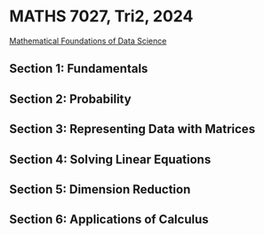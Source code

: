 # MATHS 7027, Tri2, 2024
[Mathematical Foundations of Data Science](https://www.adelaide.edu.au/course-outlines/110010/1/tri-1/)
## Section 1: Fundamentals
## Section 2: Probability
## Section 3: Representing Data with Matrices
## Section 4: Solving Linear Equations
## Section 5: Dimension Reduction
## Section 6: Applications of Calculus